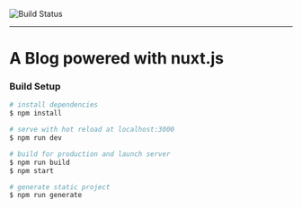 ![Build Status](https://github.com/shnarazk/note/badges/master/build.svg)

---

# A Blog powered with nuxt.js

### Build Setup

``` bash
# install dependencies
$ npm install

# serve with hot reload at localhost:3000
$ npm run dev

# build for production and launch server
$ npm run build
$ npm start

# generate static project
$ npm run generate
```
